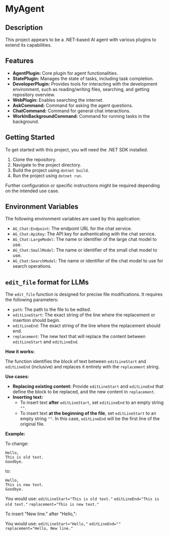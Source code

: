 # MyAgent

## Description

This project appears to be a .NET-based AI agent with various plugins to extend its capabilities.

## Features

- **AgentPlugin:** Core plugin for agent functionalities.
- **StatePlugin:** Manages the state of tasks, including task completion.
- **DeveloperPlugin:** Provides tools for interacting with the development environment, such as reading/writing files, searching, and getting repository overview.
- **WebPlugin:** Enables searching the internet.
- **AskCommand:** Command for asking the agent questions.
- **ChatCommand:** Command for general chat interactions.
- **WorkInBackgroundCommand:** Command for running tasks in the background.

## Getting Started

To get started with this project, you will need the .NET SDK installed.

1. Clone the repository.
2. Navigate to the project directory.
3. Build the project using `dotnet build`.
4. Run the project using `dotnet run`.

Further configuration or specific instructions might be required depending on the intended use case.

## Environment Variables

The following environment variables are used by this application:

- `AG_Chat:Endpoint`: The endpoint URL for the chat service.
- `AG_Chat:ApiKey`: The API key for authenticating with the chat service.
- `AG_Chat:LargeModel`: The name or identifier of the large chat model to use.
- `AG_Chat:SmallModel`: The name or identifier of the small chat model to use.
- `AG_Chat:SearchModel`: The name or identifier of the chat model to use for search operations.

## `edit_file` format for LLMs

The `edit_file` function is designed for precise file modifications. It requires the following parameters:

- `path`: The path to the file to be edited.
- `editLineStart`: The exact string of the line where the replacement or insertion should begin.
- `editLineEnd`: The exact string of the line where the replacement should end.
- `replacement`: The new text that will replace the content between `editLineStart` and `editLineEnd`.

**How it works:**

The function identifies the block of text between `editLineStart` and `editLineEnd` (inclusive) and replaces it entirely with the `replacement` string.

**Use cases:**

- **Replacing existing content:** Provide `editLineStart` and `editLineEnd` that define the block to be replaced, and the new content in `replacement`.
- **Inserting text:**
  - To insert text **after** `editLineStart`, set `editLineEnd` to an empty string `""`.
  - To insert text **at the beginning of the file**, set `editLineStart` to an empty string `""`. In this case, `editLineEnd` will be the first line of the original file.

**Example:**

To change:

```
Hello,
This is old text.
Goodbye.
```

to:

```
Hello,
This is new text.
Goodbye.
```

You would use:
`editLineStart="This is old text."`
`editLineEnd="This is old text."`
`replacement="This is new text."`

To insert "New line." after "Hello,":

You would use:
`editLineStart="Hello,"`
`editLineEnd=""`
`replacement="Hello,
New line."`
